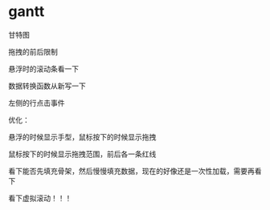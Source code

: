 # gantt
甘特图


拖拽的前后限制

悬浮时的滚动条看一下

数据转换函数从新写一下

左侧的行点击事件


优化：

悬浮的时候显示手型，鼠标按下的时候显示拖拽

鼠标按下的时候显示拖拽范围，前后各一条红线

看下能否先填充骨架，然后慢慢填充数据，现在的好像还是一次性加载，需要再看下

看下虚拟滚动！！！

